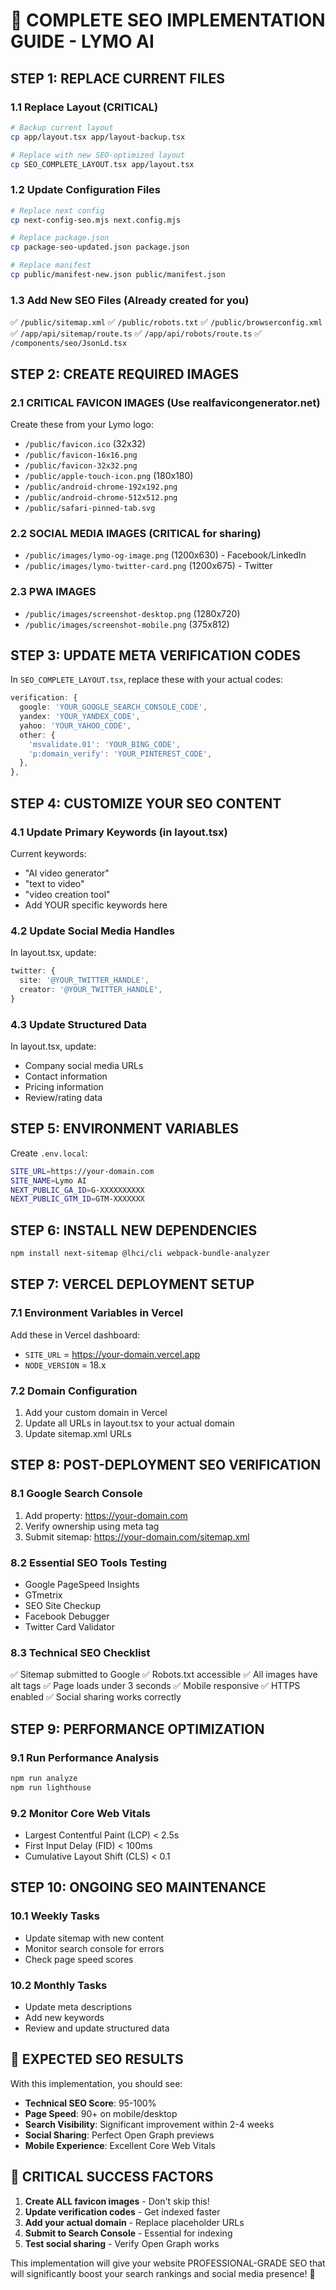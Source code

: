 # 🚀 COMPLETE SEO IMPLEMENTATION GUIDE - LYMO AI

## STEP 1: REPLACE CURRENT FILES

### 1.1 Replace Layout (CRITICAL)
```bash
# Backup current layout
cp app/layout.tsx app/layout-backup.tsx

# Replace with new SEO-optimized layout
cp SEO_COMPLETE_LAYOUT.tsx app/layout.tsx
```

### 1.2 Update Configuration Files
```bash
# Replace next config
cp next-config-seo.mjs next.config.mjs

# Replace package.json
cp package-seo-updated.json package.json

# Replace manifest
cp public/manifest-new.json public/manifest.json
```

### 1.3 Add New SEO Files (Already created for you)
✅ `/public/sitemap.xml`
✅ `/public/robots.txt` 
✅ `/public/browserconfig.xml`
✅ `/app/api/sitemap/route.ts`
✅ `/app/api/robots/route.ts`
✅ `/components/seo/JsonLd.tsx`

## STEP 2: CREATE REQUIRED IMAGES

### 2.1 CRITICAL FAVICON IMAGES (Use realfavicongenerator.net)
Create these from your Lymo logo:
- `/public/favicon.ico` (32x32)
- `/public/favicon-16x16.png`
- `/public/favicon-32x32.png`
- `/public/apple-touch-icon.png` (180x180)
- `/public/android-chrome-192x192.png`
- `/public/android-chrome-512x512.png`
- `/public/safari-pinned-tab.svg`

### 2.2 SOCIAL MEDIA IMAGES (CRITICAL for sharing)
- `/public/images/lymo-og-image.png` (1200x630) - Facebook/LinkedIn
- `/public/images/lymo-twitter-card.png` (1200x675) - Twitter

### 2.3 PWA IMAGES
- `/public/images/screenshot-desktop.png` (1280x720)
- `/public/images/screenshot-mobile.png` (375x812)

## STEP 3: UPDATE META VERIFICATION CODES

In `SEO_COMPLETE_LAYOUT.tsx`, replace these with your actual codes:
```typescript
verification: {
  google: 'YOUR_GOOGLE_SEARCH_CONSOLE_CODE',
  yandex: 'YOUR_YANDEX_CODE',
  yahoo: 'YOUR_YAHOO_CODE',
  other: {
    'msvalidate.01': 'YOUR_BING_CODE',
    'p:domain_verify': 'YOUR_PINTEREST_CODE',
  },
},
```

## STEP 4: CUSTOMIZE YOUR SEO CONTENT

### 4.1 Update Primary Keywords (in layout.tsx)
Current keywords:
- "AI video generator"
- "text to video" 
- "video creation tool"
- Add YOUR specific keywords here

### 4.2 Update Social Media Handles
In layout.tsx, update:
```typescript
twitter: {
  site: '@YOUR_TWITTER_HANDLE',
  creator: '@YOUR_TWITTER_HANDLE',
}
```

### 4.3 Update Structured Data
In layout.tsx, update:
- Company social media URLs
- Contact information
- Pricing information
- Review/rating data

## STEP 5: ENVIRONMENT VARIABLES

Create `.env.local`:
```bash
SITE_URL=https://your-domain.com
SITE_NAME=Lymo AI
NEXT_PUBLIC_GA_ID=G-XXXXXXXXXX
NEXT_PUBLIC_GTM_ID=GTM-XXXXXXX
```

## STEP 6: INSTALL NEW DEPENDENCIES

```bash
npm install next-sitemap @lhci/cli webpack-bundle-analyzer
```

## STEP 7: VERCEL DEPLOYMENT SETUP

### 7.1 Environment Variables in Vercel
Add these in Vercel dashboard:
- `SITE_URL` = https://your-domain.vercel.app
- `NODE_VERSION` = 18.x

### 7.2 Domain Configuration
1. Add your custom domain in Vercel
2. Update all URLs in layout.tsx to your actual domain
3. Update sitemap.xml URLs

## STEP 8: POST-DEPLOYMENT SEO VERIFICATION

### 8.1 Google Search Console
1. Add property: https://your-domain.com
2. Verify ownership using meta tag
3. Submit sitemap: https://your-domain.com/sitemap.xml

### 8.2 Essential SEO Tools Testing
- Google PageSpeed Insights
- GTmetrix
- SEO Site Checkup
- Facebook Debugger
- Twitter Card Validator

### 8.3 Technical SEO Checklist
✅ Sitemap submitted to Google
✅ Robots.txt accessible
✅ All images have alt tags
✅ Page loads under 3 seconds
✅ Mobile responsive
✅ HTTPS enabled
✅ Social sharing works correctly

## STEP 9: PERFORMANCE OPTIMIZATION

### 9.1 Run Performance Analysis
```bash
npm run analyze
npm run lighthouse
```

### 9.2 Monitor Core Web Vitals
- Largest Contentful Paint (LCP) < 2.5s
- First Input Delay (FID) < 100ms
- Cumulative Layout Shift (CLS) < 0.1

## STEP 10: ONGOING SEO MAINTENANCE

### 10.1 Weekly Tasks
- Update sitemap with new content
- Monitor search console for errors
- Check page speed scores

### 10.2 Monthly Tasks
- Update meta descriptions
- Add new keywords
- Review and update structured data

## 🎯 EXPECTED SEO RESULTS

With this implementation, you should see:
- **Technical SEO Score**: 95-100%
- **Page Speed**: 90+ on mobile/desktop
- **Search Visibility**: Significant improvement within 2-4 weeks
- **Social Sharing**: Perfect Open Graph previews
- **Mobile Experience**: Excellent Core Web Vitals

## 🚨 CRITICAL SUCCESS FACTORS

1. **Create ALL favicon images** - Don't skip this!
2. **Update verification codes** - Get indexed faster
3. **Add your actual domain** - Replace placeholder URLs
4. **Submit to Search Console** - Essential for indexing
5. **Test social sharing** - Verify Open Graph works

This implementation will give your website PROFESSIONAL-GRADE SEO that will significantly boost your search rankings and social media presence! 🚀
